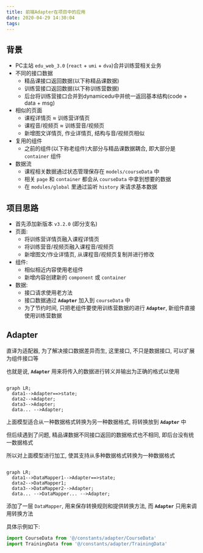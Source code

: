 ```yaml
---
title: 前端Adapter在项目中的应用
date: 2020-04-29 14:30:04
tags:
---
```


<script src='https://unpkg.com/mermaid/dist/mermaid.min.js'></script>
<script>
  if (window.mermaid) {
    mermaid.initialize();
  }
</script>

## 背景

- PC主站 `edu_web_3.0` (`react` + `umi` + `dva`)合并训练营相关业务
- 不同的接口数据
  - 精品课接口返回数据(以下称精品课数据)
  - 训练营接口返回数据(以下称训练营数据)
  - 后台将训练营接口合并到dynamicedu中并统一返回基本结构(code + data + msg)
- 相似的页面
  - 课程详情页 ≈ 训练营详情页
  - 课程音/视频页 ≈ 训练营音/视频页
  - 新增图文详情页, 作业详情页, 结构与音/视频页相似
- 复用的组件
  - 之前的组件(以下称老组件)大部分与精品课数据耦合, 即大部分是 `container` 组件
- 数据流
  - 课程相关数据通过状态管理保存在 `models/courseData` 中
  - 相关 `page` 和 `container` 都会从 `courseData` 中拿到想要的数据
  - 在 `modules/global` 里通过监听 `history` 来请求基本数据

## 项目思路

- 首先添加新版本 `v3.2.0` (即分支名)
- 页面:
  - 将训练营详情页融入课程详情页
  - 将训练营音/视频页融入课程音/视频页
  - 新增图文/作业详情页, 从课程音/视频页复制并进行修改
- 组件:
  - 相似相近内容使用老组件
  - 新增内容创建新的 `component` 或 `container`
- 数据:
  - 接口请求使用老方法
  - 接口数据通过 __`Adapter`__ 加入到 `courseData` 中
  - 为了节约时间, 只把老组件要使用训练营数据的进行  __`Adapter`__, 新组件直接使用训练营数据

## __Adapter__

直译为适配器, 为了解决接口数据差异而生, 这里接口, 不只是数据接口, 可以扩展为组件接口等

也就是说,  __`Adapter`__ 用来将传入的数据进行转义并输出为正确的格式以使用

```mermaid

graph LR;
  data1-->Adapter==>state;
  data2-->Adapter;
  data3-->Adapter;
  data... -->Adapter;

```

上面模型适合从一种数据格式转换为另一种数据格式, 将转换放到 __`Adapter`__ 中

但后续遇到了问题, 精品课数据不同接口返回的数据格式也不相同, 即后台没有统一数据格式

所以对上面模型进行加工, 使其支持从多种数据格式转换为一种数据格式

```mermaid

graph LR;
  data1-->DataMapper1-->Adapter==>state;
  data2-->DataMapper1;
  data3-->DataMapper2-->Adapter;
  data... -->DataMapper... -->Adapter;

```

添加了一层 `DataMapper`, 用来保存转换规则和提供转换方法, 而 __`Adapter`__ 只用来调用转换方法

具体示例如下:

``` js
import CourseData from '@/constants/adapter/CourseData'
import TrainingData from '@/constants/adapter/TrainingData'

```
